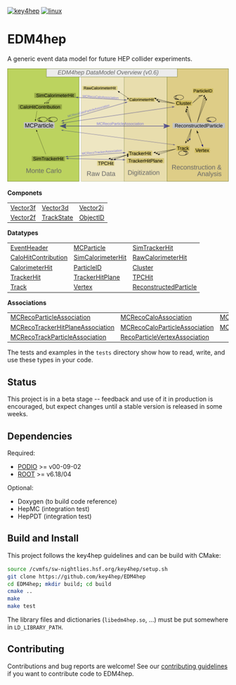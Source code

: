 
[![key4hep](https://github.com/key4hep/EDM4hep/workflows/key4hep_linux/badge.svg)](https://github.com/key4hep/EDM4hep/actions/workflows/key4hep_linux.yml)
[![linux](https://github.com/key4hep/EDM4hep/actions/workflows/lcg_linux_with_podio.yml/badge.svg)](https://github.com/key4hep/EDM4hep/actions/workflows/lcg_linux_with_podio.yml)
# EDM4hep


A generic event data model for future HEP collider experiments.

![](doc/edm4hep_diagram.svg)

**Componets**

| | | |
|-|-|-|
| [Vector3f ](https://github.com/key4hep/EDM4hep/blob/master/edm4hep.yaml#L9) | [Vector3d ](https://github.com/key4hep/EDM4hep/blob/master/edm4hep.yaml#L24)   | [Vector2i](https://github.com/key4hep/EDM4hep/blob/master/edm4hep.yaml#L40)  |
| [Vector2f](https://github.com/key4hep/EDM4hep/blob/master/edm4hep.yaml#L54) | [TrackState ](https://github.com/key4hep/EDM4hep/blob/master/edm4hep.yaml#L68) | [ObjectID](https://github.com/key4hep/EDM4hep/blob/master/edm4hep.yaml#L91)  |


**Datatypes**

| | | |
|-|-|-|
| [EventHeader](https://github.com/key4hep/EDM4hep/blob/master/edm4hep.yaml#L113)         | [MCParticle](https://github.com/key4hep/EDM4hep/blob/master/edm4hep.yaml#L123)        | [SimTrackerHit](https://github.com/key4hep/EDM4hep/blob/master/edm4hep.yaml#L191)         |
| [CaloHitContribution](https://github.com/key4hep/EDM4hep/blob/master/edm4hep.yaml#L225) | [SimCalorimeterHit](https://github.com/key4hep/EDM4hep/blob/master/edm4hep.yaml#L237) | [RawCalorimeterHit](https://github.com/key4hep/EDM4hep/blob/master/edm4hep.yaml#L249)     |
| [CalorimeterHit](https://github.com/key4hep/EDM4hep/blob/master/edm4hep.yaml#L258)      | [ParticleID](https://github.com/key4hep/EDM4hep/blob/master/edm4hep.yaml#L270)        | [Cluster](https://github.com/key4hep/EDM4hep/blob/master/edm4hep.yaml#L283)               |
| [TrackerHit](https://github.com/key4hep/EDM4hep/blob/master/edm4hep.yaml#L304)          | [TrackerHitPlane](https://github.com/key4hep/EDM4hep/blob/master/edm4hep.yaml#L321)   | [TPCHit](https://github.com/key4hep/EDM4hep/blob/master/edm4hep.yaml#L342)                |
| [Track](https://github.com/key4hep/EDM4hep/blob/master/edm4hep.yaml#L354)               | [Vertex](https://github.com/key4hep/EDM4hep/blob/master/edm4hep.yaml#L373)            | [ReconstructedParticle](https://github.com/key4hep/EDM4hep/blob/master/edm4hep.yaml#L390) |

**Associations**

| | | |
|-|-|-|
| [MCRecoParticleAssociation](https://github.com/key4hep/EDM4hep/blob/master/edm4hep.yaml#L421)        | [MCRecoCaloAssociation](https://github.com/key4hep/EDM4hep/blob/master/edm4hep.yaml#L430)         | [MCRecoTrackerAssociation](https://github.com/key4hep/EDM4hep/blob/master/edm4hep.yaml#L439)         |
| [MCRecoTrackerHitPlaneAssociation](https://github.com/key4hep/EDM4hep/blob/master/edm4hep.yaml#L448) | [MCRecoCaloParticleAssociation](https://github.com/key4hep/EDM4hep/blob/master/edm4hep.yaml#L457) | [MCRecoClusterParticleAssociation](https://github.com/key4hep/EDM4hep/blob/master/edm4hep.yaml#L466) |
| [MCRecoTrackParticleAssociation](https://github.com/key4hep/EDM4hep/blob/master/edm4hep.yaml#L475)   | [RecoParticleVertexAssociation](https://github.com/key4hep/EDM4hep/blob/master/edm4hep.yaml#L484) |                                                                                                      |

The tests and examples in the `tests` directory show how to read, write, and use these types in your code.


## Status

This project is in a beta stage -- feedback and use of it in production is encouraged, but expect changes until a stable version is released in some weeks.

## Dependencies

Required:

* [PODIO](https://github.com/AIDASoft/podio) >= v00-09-02
* [ROOT](https://github.com/root-project/root) >= v6.18/04

Optional:

* Doxygen (to build code reference)
* HepMC (integration test)
* HepPDT (integration test)

## Build and Install

This project follows the key4hep guidelines and can be build with CMake:

```sh
source /cvmfs/sw-nightlies.hsf.org/key4hep/setup.sh
git clone https://github.com/key4hep/EDM4hep
cd EDM4hep; mkdir build; cd build
cmake ..
make
make test
```

The library files and dictionaries (`libedm4hep.so`, ...) must be put somewhere in `LD_LIBRARY_PATH`.






## Contributing

Contributions and bug reports are welcome!
See our [contributing guidelines](./doc/contributing.md) if you want to contribute code to EDM4hep.

